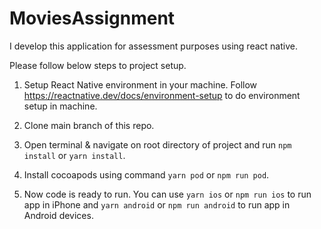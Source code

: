 # MoviesAssignment

I develop this application for assessment purposes using react native.

Please follow below steps to project setup.

1. Setup React Native environment in your machine. Follow https://reactnative.dev/docs/environment-setup to do environment setup in machine.

2. Clone main branch of this repo.

3. Open terminal & navigate on root directory of project and run `npm install` or `yarn install`.

4. Install cocoapods using command `yarn pod` or `npm run pod`.

5. Now code is ready to run. You can use `yarn ios` or `npm run ios` to run app in iPhone and `yarn android` or `npm run android` to run app in Android devices.
